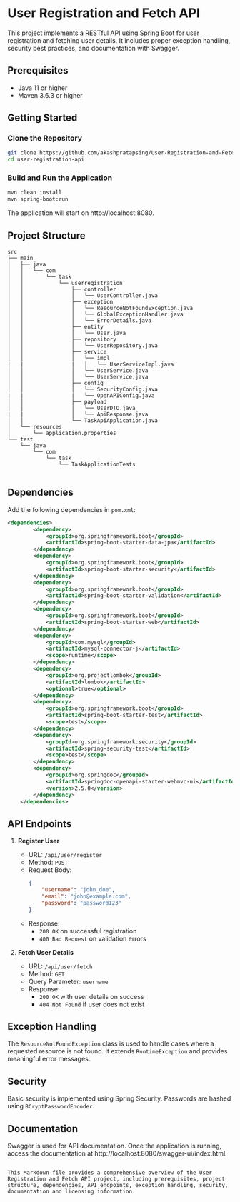 # User Registration and Fetch API

This project implements a RESTful API using Spring Boot for user registration and fetching user details. It includes proper exception handling, security best practices, and documentation with Swagger.

## Prerequisites
- Java 11 or higher
- Maven 3.6.3 or higher

## Getting Started

### Clone the Repository
```bash
git clone https://github.com/akashpratapsing/User-Registration-and-Fetch-API.git
cd user-registration-api
```

### Build and Run the Application
```bash
mvn clean install
mvn spring-boot:run
```
The application will start on http://localhost:8080.

## Project Structure
```
src
├── main
│   ├── java
│   │   └── com
│   │       └── task
│   │           └── userregistration
│   │               ├── controller
│   │               │   └── UserController.java
│   │               ├── exception
│   │               │   └── ResourceNotFoundException.java
│   │               │   └── GlobalExceptionHandler.java
│   │               │   └── ErrorDetails.java
│   │               ├── entity
│   │               │   └── User.java
│   │               ├── repository
│   │               │   └── UserRepository.java
│   │               ├── service
│   │               │   └── impl
|   |               |   │   └── UserServiceImpl.java
│   │               │   └── UserService.java
│   │               │   └── UserService.java
│   │               ├── config
│   │               │   └── SecurityConfig.java
|   |               |   └── OpenAPIConfig.java
│   │               ├── payload
│   │               │   └── UserDTO.java
|   |               │   └── ApiResponse.java    
│   │               └── TaskApiApplication.java
│   └── resources
│       └── application.properties
└── test
    └── java
        └── com
            └── task
                └── TaskApplicationTests
                    
```

## Dependencies
Add the following dependencies in `pom.xml`:

```xml
<dependencies>
		<dependency>
			<groupId>org.springframework.boot</groupId>
			<artifactId>spring-boot-starter-data-jpa</artifactId>
		</dependency>
		<dependency>
			<groupId>org.springframework.boot</groupId>
			<artifactId>spring-boot-starter-security</artifactId>
		</dependency>
		<dependency>
			<groupId>org.springframework.boot</groupId>
			<artifactId>spring-boot-starter-validation</artifactId>
		</dependency>
		<dependency>
			<groupId>org.springframework.boot</groupId>
			<artifactId>spring-boot-starter-web</artifactId>
		</dependency>
		<dependency>
			<groupId>com.mysql</groupId>
			<artifactId>mysql-connector-j</artifactId>
			<scope>runtime</scope>
		</dependency>
		<dependency>
			<groupId>org.projectlombok</groupId>
			<artifactId>lombok</artifactId>
			<optional>true</optional>
		</dependency>
		<dependency>
			<groupId>org.springframework.boot</groupId>
			<artifactId>spring-boot-starter-test</artifactId>
			<scope>test</scope>
		</dependency>
		<dependency>
			<groupId>org.springframework.security</groupId>
			<artifactId>spring-security-test</artifactId>
			<scope>test</scope>
		</dependency>
		<dependency>
			<groupId>org.springdoc</groupId>
			<artifactId>springdoc-openapi-starter-webmvc-ui</artifactId>
			<version>2.5.0</version>
		</dependency>
	</dependencies>
```

## API Endpoints
1. **Register User**
   - URL: `/api/user/register`
   - Method: `POST`
   - Request Body:
     ```json
     {
         "username": "john_doe",
         "email": "john@example.com",
         "password": "password123"
     }
     ```
   - Response:
     - `200 OK` on successful registration
     - `400 Bad Request` on validation errors

2. **Fetch User Details**
   - URL: `/api/user/fetch`
   - Method: `GET`
   - Query Parameter: `username`
   - Response:
     - `200 OK` with user details on success
     - `404 Not Found` if user does not exist

## Exception Handling
The `ResourceNotFoundException` class is used to handle cases where a requested resource is not found. It extends `RuntimeException` and provides meaningful error messages.

## Security
Basic security is implemented using Spring Security. Passwords are hashed using `BCryptPasswordEncoder`.

## Documentation
Swagger is used for API documentation. Once the application is running, access the documentation at http://localhost:8080/swagger-ui/index.html.

```

This Markdown file provides a comprehensive overview of the User Registration and Fetch API project, including prerequisites, project structure, dependencies, API endpoints, exception handling, security, documentation and licensing information.
